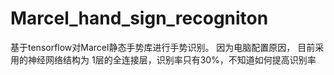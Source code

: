 # Marcel_hand_sign_recogniton
基于tensorflow对Marcel静态手势库进行手势识别。
因为电脑配置原因， 目前采用的神经网络结构为 1层的全连接层，识别率只有30%，不知道如何提高识别率
